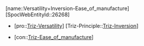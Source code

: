 ﻿---
type: TrizContradiction
aliases:
- Versatility+Inversion-Ease_of_manufacture
license: CC BY-SA 4.0
copyright: https://github.com/SpocWeb
IsDeleted: false
IsReadOnly: false
Confidential: public
tags: 
- Triz/Contradiction
---
[name::Versatility+Inversion-Ease_of_manufacture]
[SpocWebEntityId::26268]
+ [pro::[Triz-Versatility](tech/Triz/Parameter/Triz-Versatility.md)]
[Triz-Principle::[Triz-Inversion](tech/Triz/Principle/Triz-Inversion.md)]
- [con::[Triz-Ease_of_manufacture](tech/Triz/Parameter/Triz-Ease_of_manufacture.md)]

